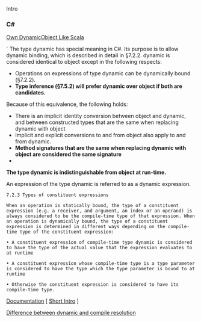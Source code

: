 Intro
### C#

[Own DynamicObject Like Scala](https://msdn.microsoft.com/en-us/library/system.dynamic.dynamicobject(v=vs.110).aspx)

`
The type dynamic has special meaning in C#. Its purpose is to allow dynamic binding, which is described in detail in §7.2.2.
dynamic is considered identical to object except in the following respects:

- Operations on expressions of type dynamic can be dynamically bound (§7.2.2).
- __Type inference (§7.5.2) will prefer dynamic over object if both are candidates.__
 
Because of this equivalence, the following holds:

- There is an implicit identity conversion between object and dynamic, and between constructed types that are the same when replacing dynamic with object
- Implicit and explicit conversions to and from object also apply to and from dynamic.
- __Method signatures that are the same when replacing dynamic with object are considered the same signature__
- 
__The type dynamic is indistinguishable from object at run-time.__

An expression of the type dynamic is referred to as a dynamic expression.



```
7.2.3 Types of constituent expressions

When an operation is statically bound, the type of a constituent expression (e.g. a receiver, and argument, an index or an operand) is always considered to be the compile-time type of that expression. When an operation is dynamically bound, the type of a constituent expression is determined in different ways depending on the compile-time type of the constituent expression:

• A constituent expression of compile-time type dynamic is considered to have the type of the actual value that the expression evaluates to at runtime

• A constituent expression whose compile-time type is a type parameter is considered to have the type which the type parameter is bound to at runtime

• Otherwise the constituent expression is considered to have its compile-time type.
```

[Documentation](http://dlr.codeplex.com/wikipage?title=Docs%20and%20specs&referringTitle=Documentation) [ [Short Intro](https://msdn.microsoft.com/en-us/library/dd233052(v=vs.110).aspx) ]

[Difference between dynamic and compile resolution](http://codinglight.blogspot.ru/2009/05/dynamic-type-and-runtime-overload.html)
